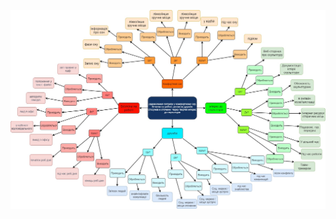 ![пп1](https://github.com/oleksandrblazhko/ai-212-zelinska/blob/branch2/SoftwareRequirements/BusinessRequirements/AnalysisOfInformationNeeds/%D0%BF%D0%BF1.jpg)

